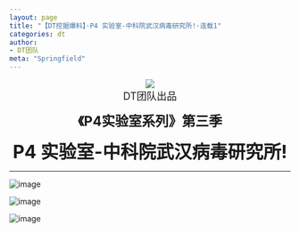 ```yaml
---
layout: page
title: "【DT挖掘爆料】·P4 实验室-中科院武汉病毒研究所!·连载1"
categories: dt
author:
- DT团队
meta: "Springfield"
---
```


<center>
    <img src="../../../../image/dt/logo.png"/>
</center>

<center>
    <font size=4>
        DT团队出品
    </font>
</center>
    
**<center><font size=5>《P4实验室系列》第三季</font></center>**
    
**<center><font size=6>P4 实验室-中科院武汉病毒研究所!</font></center>**

<hr>

![image](../../../../image/dt/2020_09_18_dt_news3_CCP_P4_Lab_S1_2_1_1.jpg)

![image](../../../../image/dt/2020_09_18_dt_news3_CCP_P4_Lab_S1_2_1_2.jpg)

![image](../../../../image/dt/2020_09_18_dt_news3_CCP_P4_Lab_S1_2_1_3.jpg)

